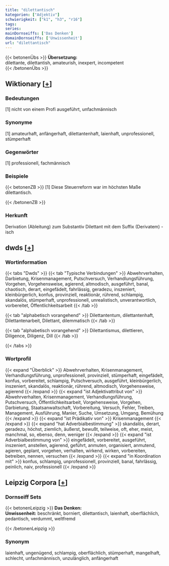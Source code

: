 ```yaml
---
title: "dilettantisch"
kategorien: ["Adjektiv"]
schwierigkeit: ["k1", "h3", "r16"]
tags:
series:
mainDornseiffs: ['Das Denken']
domainDornseiffs: ['Unwissenheit']
url: "dilettantisch"
---
```


{{< betonenÜbs >}}
**Übersetzung:**  
dilettante, dilettantish, amateurish, inexpert, incompetent  
{{< /betonenÜbs >}}

## Wiktionary [[+](https://de.wiktionary.org/wiki/dilettantisch)]

### Bedeutungen
[1] nicht von einem Profi ausgeführt, unfachmännisch  

### Synonyme
[1] amateurhaft, anfängerhaft, dilettantenhaft, laienhaft, unprofessionell, stümperhaft  

### Gegenwörter
[1] professionell, fachmännisch  

### Beispiele
{{< betonenZB >}}
[1] Diese Steuerreform war im höchsten Maße dilettantisch.  

{{< /betonenZB >}}
### Herkunft
Derivation (Ableitung) zum Substantiv Dilettant mit dem Suffix (Derivatem) -isch  



## dwds [[+](https://www.dwds.de/wb/dilettantisch)]

### Wortinformation
{{< tabs "Dwds" >}}
{{< tab "Typische Verbindungen" >}}
Abwehrverhalten, Darbietung, Krisenmanagement, Putschversuch, Verhandlungsführung, Vorgehen, Vorgehensweise, agierend, altmodisch, ausgeführt, banal, chaotisch, derart, eingefädelt, fahrlässig, geradezu, inszeniert, kleinbürgerlich, konfus, provinziell, reaktionär, rührend, schlampig, skandalös, stümperhaft, unprofessionell, unrealistisch, unverantwortlich, vorbereitet, Öffentlichkeitsarbeit
{{< /tab >}}

{{< tab "alphabetisch vorangehend" >}}
Dilettantentum, dilettantenhaft, Dilettantenarbeit, Dilettant, dilemmatisch
{{< /tab >}}

{{< tab "alphabetisch vorangehend" >}}
Dilettantismus, dilettieren, Diligence, Diligenz, Dill
{{< /tab >}}

{{< /tabs >}}

### Wortprofil
{{< expand "Überblick" >}} Abwehrverhalten, Krisenmanagement, Verhandlungsführung, unprofessionell, provinziell, stümperhaft, eingefädelt, konfus, vorbereitet, schlampig, Putschversuch, ausgeführt, kleinbürgerlich, inszeniert, skandalös, reaktionär, rührend, altmodisch, Vorgehensweise, agierend {{< /expand >}}
{{< expand "ist Adjektivattribut von" >}} Abwehrverhalten, Krisenmanagement, Verhandlungsführung, Putschversuch, Öffentlichkeitsarbeit, Vorgehensweise, Vorgehen, Darbietung, Staatsanwaltschaft, Vorbereitung, Versuch, Fehler, Treiben, Management, Ausführung, Manier, Suche, Umsetzung, Umgang, Bemühung {{< /expand >}}
{{< expand "ist Prädikativ von" >}} Krisenmanagement {{< /expand >}}
{{< expand "hat Adverbialbestimmung" >}} skandalös, derart, geradezu, höchst, ziemlich, äußerst, bewußt, teilweise, oft, eher, meist, manchmal, so, ebenso, denn, weniger {{< /expand >}}
{{< expand "ist Adverbialbestimmung von" >}} eingefädelt, vorbereitet, ausgeführt, inszeniert, anstellen, agierend, geführt, anmuten, organisiert, anmutend, agieren, geplant, vorgehen, verhalten, wirkend, wirken, vorbereiten, betreiben, nennen, versuchen {{< /expand >}}
{{< expand "in Koordination mit" >}} konfus, schlampig, unprofessionell, provinziell, banal, fahrlässig, peinlich, naiv, professionell {{< /expand >}}

## Leipzig Corpora [[+](https://corpora.uni-leipzig.de/en/res?word=dilettantisch&corpusId=deu_newscrawl-public_2018)]

### Dornseiff Sets
{{< betonenLeipzig >}}
**Das Denken:**  
**Unwissenheit:** beschränkt, borniert, dilettantisch, laienhaft, oberflächlich, pedantisch, verdummt, weltfremd  

{{< /betonenLeipzig >}}

### Synonym
laienhaft, ungenügend, schlampig, oberflächlich, stümperhaft, mangelhaft, schlecht, unfachmännisch, unzulänglich, anfängerhaft

